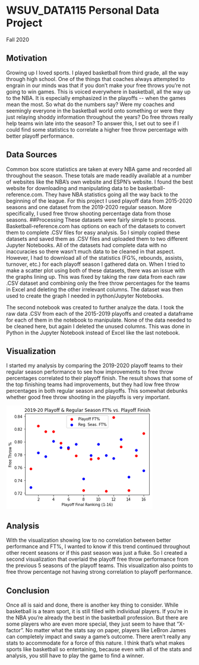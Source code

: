 # WSUV_DATA115 Personal Data Project
Fall 2020


## Motivation
Growing up I loved sports. I played basketball from third grade, all the way through high school. One of the things that coaches always attempted to engrain in our minds was that if you don’t make your free throws you’re not going to win games. This is voiced everywhere in basketball, all the way up to the NBA. It is especially emphasized in the playoffs -- when the games mean the most. So what do the numbers say? Were my coaches and seemingly everyone in the basketball world onto something or were they just relaying shoddy information throughout the years? Do free throws really help teams win late into the season? To answer this, I set out to see if I could find some statistics to correlate a higher free throw percentage with better playoff performance. 
## Data Sources
Common box score statistics are taken at every NBA game and recorded all throughout the season. These totals are made readily available at a number of websites like the NBA’s own website and ESPN’s website. I found the best website for downloading and manipulating data to be basketball-reference.com. They have NBA statistics going all the way back to the beginning of the league. For this project I used playoff data from 2015-2020 seasons and one dataset from the 2019-2020 regular season.  More specifically, I used free throw shooting percentage data from those seasons.
##Processing
These datasets were fairly simple to process. Basketball-reference.com has options on each of the datasets to convert them to complete .CSV files for easy analysis. So I simply copied these datasets and saved them as .CSV files and uploaded them to two different Jupyter Notebooks. All of the datasets had complete data with no inaccuracies so there wasn’t much data to be cleaned in that aspect. However, I had to download all of the statistics (FG%, rebounds, assists, turnover, etc.) for each playoff season I gathered data on. When I tried to make a scatter plot using both of these datasets, there was an issue with the graphs lining up. This was fixed by taking the raw data from each raw .CSV dataset and combining only the free throw percentages for the teams in Excel and deleting the other irrelevant columns. The dataset was then used to create the graph I needed in python/Jupyter Notebooks. 

The second notebook was created to further analyze the data. I took the raw data .CSV from each of the 2015-2019 playoffs and created a dataframe for each of them in the notebook to manipulate. None of the data needed to be cleaned here, but again I deleted the unused columns. This was done in Python in the Jupyter Notebook instead of Excel like the last notebook. 
## Visualization
I started my analysis by comparing the 2019-2020 playoff teams to their regular season performance to see how improvements to free throw percentages correlated to their playoff finish. The result shows that some of the top finishing teams had improvements, but they had low free throw percentages in both regular season and playoffs. This somewhat debunks whether good free throw shooting in the playoffs is very important. 

![2020 Top Playoff FT% performers vs. Their Regular Season FT% Performance](https://raw.githubusercontent.com/maxburchett/WSUV_DATA115/master/2020_Playoffs_vs_Regular.png)

## Analysis
With the visualization showing low to no correlation between better performance and FT%, I wanted to know if this trend continued throughout other recent seasons or if this past season was just a fluke. So I created a second visualization that overlaid the playoff free throw performance from the previous 5 seasons of the playoff teams. This visualization also points to free throw percentage not having strong correlation to playoff performance.


## Conclusion
Once all is said and done, there is another key thing to consider. While basketball is a team sport, it is still filled with individual players. If you’re in the NBA you’re already the best in the basketball profession. But there are some players who are even more special, they just seem to have that “X-factor”. No matter what the stats say on paper, players like LeBron James can completely impact and sway a game’s outcome. There aren’t really any stats to accommodate for a force of this nature. I think that’s what makes sports like basketball so entertaining, because even with all of the stats and analysis, you still have to play the game to find a winner.

